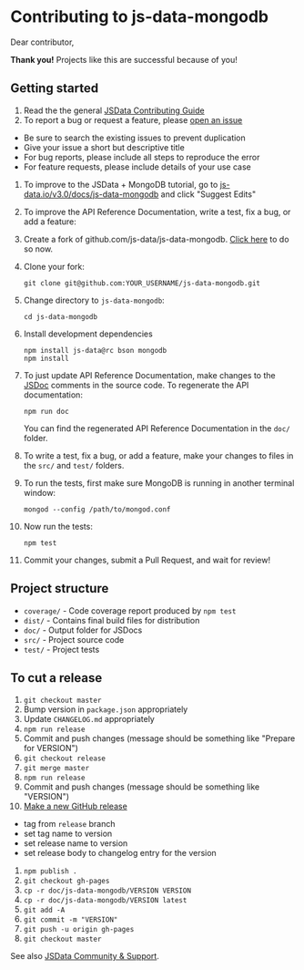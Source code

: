 # Contributing to js-data-mongodb

Dear contributor,

**Thank you!** Projects like this are successful because of you!

## Getting started

1. Read the the general [JSData Contributing Guide](http://js-data.io/docs/contributing)
1. To report a bug or request a feature, please [open an issue](https://github.com/js-data/js-data-mongodb/issues/new)
  * Be sure to search the existing issues to prevent duplication
  * Give your issue a short but descriptive title
  * For bug reports, please include all steps to reproduce the error
  * For feature requests, please include details of your use case
1. To improve to the JSData + MongoDB tutorial, go to [js-data.io/v3.0/docs/js-data-mongodb](http://www.js-data.io/v3.0/docs/js-data-mongodb) and click "Suggest Edits"
1. To improve the API Reference Documentation, write a test, fix a bug, or add a feature:
  1. Create a fork of github.com/js-data/js-data-mongodb. [Click here](https://github.com/js-data/js-data-mongodb#fork-destination-box) to do so now.
  1. Clone your fork:

      ```
      git clone git@github.com:YOUR_USERNAME/js-data-mongodb.git
      ```
  1. Change directory to `js-data-mongodb`:

      ```
      cd js-data-mongodb
      ```
  1. Install development dependencies

      ```
      npm install js-data@rc bson mongodb
      npm install
      ```
1. To just update API Reference Documentation, make changes to the [JSDoc](http://usejsdoc.org/) comments in the source code. To regenerate the API documentation:

    ```
    npm run doc
    ```

    You can find the regenerated API Reference Documentation in the `doc/` folder.
1. To write a test, fix a bug, or add a feature, make your changes to files in the `src/` and `test/` folders.
1. To run the tests, first make sure MongoDB is running in another terminal window:

    ```
    mongod --config /path/to/mongod.conf
    ```
1. Now run the tests:

    ```
    npm test
    ```

1. Commit your changes, submit a Pull Request, and wait for review!

## Project structure

* `coverage/` - Code coverage report produced by `npm test`
* `dist/` - Contains final build files for distribution
* `doc/` - Output folder for JSDocs
* `src/` - Project source code
* `test/` - Project tests

## To cut a release

1. `git checkout master`
1. Bump version in `package.json` appropriately
1. Update `CHANGELOG.md` appropriately
1. `npm run release`
1. Commit and push changes (message should be something like "Prepare for VERSION")
1. `git checkout release`
1. `git merge master`
1. `npm run release`
1. Commit and push changes (message should be something like "VERSION")
1. [Make a new GitHub release](https://github.com/js-data/js-data-mongodb/releases/new)
  - tag from `release` branch
  - set tag name to version
  - set release name to version
  - set release body to changelog entry for the version
1. `npm publish .`
1. `git checkout gh-pages`
1. `cp -r doc/js-data-mongodb/VERSION VERSION`
1. `cp -r doc/js-data-mongodb/VERSION latest`
1. `git add -A`
1. `git commit -m "VERSION"`
1. `git push -u origin gh-pages`
1. `git checkout master`

See also [JSData Community & Support](http://js-data.io/docs/community).
